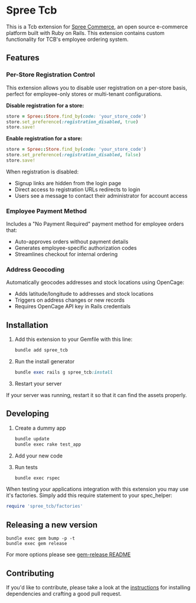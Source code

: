 # Spree Tcb

This is a Tcb extension for [Spree Commerce](https://spreecommerce.org), an open source e-commerce platform built with Ruby on Rails. This extension contains custom functionality for TCB's employee ordering system.

## Features

### Per-Store Registration Control
This extension allows you to disable user registration on a per-store basis, perfect for employee-only stores or multi-tenant configurations.

**Disable registration for a store:**
```ruby
store = Spree::Store.find_by(code: 'your_store_code')
store.set_preference(:registration_disabled, true)
store.save!
```

**Enable registration for a store:**
```ruby
store = Spree::Store.find_by(code: 'your_store_code')
store.set_preference(:registration_disabled, false)
store.save!
```

When registration is disabled:
- Signup links are hidden from the login page
- Direct access to registration URLs redirects to login
- Users see a message to contact their administrator for account access

### Employee Payment Method
Includes a "No Payment Required" payment method for employee orders that:
- Auto-approves orders without payment details
- Generates employee-specific authorization codes
- Streamlines checkout for internal ordering

### Address Geocoding
Automatically geocodes addresses and stock locations using OpenCage:
- Adds latitude/longitude to addresses and stock locations
- Triggers on address changes or new records
- Requires OpenCage API key in Rails credentials

## Installation

1. Add this extension to your Gemfile with this line:

    ```ruby
    bundle add spree_tcb
    ```

2. Run the install generator

    ```ruby
    bundle exec rails g spree_tcb:install
    ```

3. Restart your server

  If your server was running, restart it so that it can find the assets properly.

## Developing

1. Create a dummy app

    ```bash
    bundle update
    bundle exec rake test_app
    ```

2. Add your new code
3. Run tests

    ```bash
    bundle exec rspec
    ```

When testing your applications integration with this extension you may use it's factories.
Simply add this require statement to your spec_helper:

```ruby
require 'spree_tcb/factories'
```

## Releasing a new version

```shell
bundle exec gem bump -p -t
bundle exec gem release
```

For more options please see [gem-release README](https://github.com/svenfuchs/gem-release)

## Contributing

If you'd like to contribute, please take a look at the
[instructions](CONTRIBUTING.md) for installing dependencies and crafting a good
pull request.
